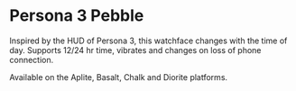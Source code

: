# Persona 3 Pebble
Inspired by the HUD of Persona 3, this watchface changes with the time of day. Supports 12/24 hr time, vibrates and changes on loss of phone connection.

Available on the Aplite, Basalt, Chalk and Diorite platforms.
